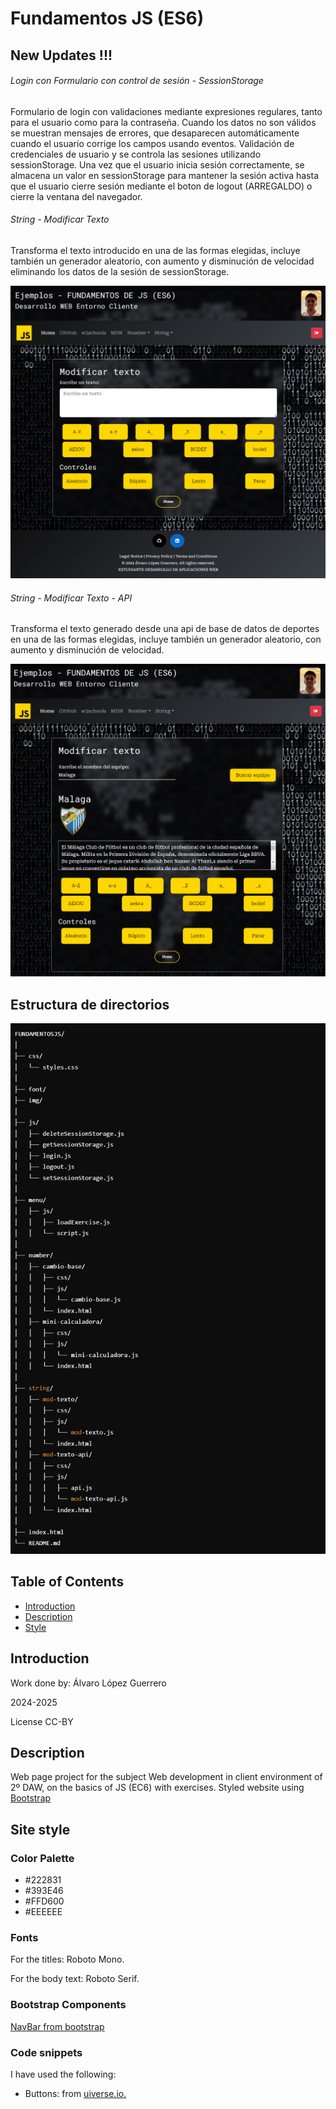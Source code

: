 <h1>Fundamentos JS (ES6)</h1>

<h2>New Updates !!!</h2>
<h6>Login con Formulario con control de sesión - SessionStorage</h6>
<p>Formulario de login con validaciones mediante expresiones regulares, tanto para el usuario como para la contraseña. Cuando los datos no son válidos se muestran mensajes de errores, que desaparecen automáticamente cuando el usuario corrige los campos usando eventos. Validación de credenciales de usuario y  se controla las sesiones utilizando sessionStorage. Una vez que el usuario inicia sesión correctamente, se almacena un valor en sessionStorage para mantener la sesión activa hasta que el usuario cierre sesión mediante el boton de logout (ARREGALDO) o cierre la ventana del navegador.</p>
<h6>String - Modificar Texto</h6>
<p>Transforma el texto introducido en una de las formas elegidas, incluye también un generador aleatorio, con aumento y disminución de velocidad eliminando los datos de la sesión de sessionStorage.</p>
<img src="./img/modtexto.jpg">

<h6>String - Modificar Texto - API</h6>
<p>Transforma el texto generado desde una api de base de datos de deportes en una de las formas elegidas, incluye también un generador aleatorio, con aumento y disminución de velocidad.</p>
<img src="./img/modtextoapi.jpg">


<h2>Estructura de directorios</h2>
<img src="./img/dir.jpg">

<h2>Table of Contents</h2>
<ul>
  <li><a href="#introduccion">Introduction</a></li>
  <li><a href="#descripcion">Description</a></li>
  <li><a href="#estilo">Style</a></li>
</ul>

<h2 id="introduccion">Introduction</h2>
<p>Work done by: Álvaro López Guerrero</p>
<p>2024-2025</p>
<p>License CC-BY</p>

<h2 id="descripcion">Description</h2>
<p>Web page project for the subject Web development in client environment of 2º DAW, on the basics of JS (EC6) with exercises. Styled website using <a href ="https://getbootstrap.com/">Bootstrap</a></p>

<h2 id="estilo">Site style</h2>
<h3>Color Palette</h3>
<ul>
  <li>#222831</li>  
  <li>#393E46</li>
  <li>#FFD600</li>
  <li>#EEEEEE</li>
</ul>

<h3>Fonts</h3>
<p>For the titles: Roboto Mono.</p>
<p>For the body text: Roboto Serif.</p>

<h3>Bootstrap Components</h3>
<a href ="https://getbootstrap.com/docs/5.3/components/navbar/#how-it-works"><p>NavBar from bootstrap</p></a>

<h3 id="snippets">Code snippets</h3>
<p>I have used the following:</p>
<ul>
  <li>Buttons: from <a href="https://uiverse.io/all?search=button">uiverse.io.</a> </li>
</ul>
